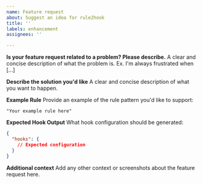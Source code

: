 ```yaml
---
name: Feature request
about: Suggest an idea for rule2hook
title: ''
labels: enhancement
assignees: ''

---
```


**Is your feature request related to a problem? Please describe.**
A clear and concise description of what the problem is. Ex. I'm always frustrated when [...]

**Describe the solution you'd like**
A clear and concise description of what you want to happen.

**Example Rule**
Provide an example of the rule pattern you'd like to support:
```
"Your example rule here"
```

**Expected Hook Output**
What hook configuration should be generated:
```json
{
  "hooks": {
    // Expected configuration
  }
}
```

**Additional context**
Add any other context or screenshots about the feature request here.